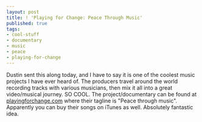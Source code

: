 ```yaml
---
layout: post
title: ! 'Playing for Change: Peace Through Music'
published: true
tags:
- cool-stuff
- documentary
- music
- peace
- playing-for-change
---
```

Dustin sent this along today, and I have to say it is one of the coolest music projects I have ever heard of. The producers travel around the world recording tracks with various musicians, then mix it all into a great video/musical journey. SO COOL. The project/documentary can be found at [playingforchange.com](http://playingforchange.com/ "Playing for Change: Peace through music.") where their tagline is "Peace through music". Apparently you can buy their songs on iTunes as well. Absolutely fantastic idea.

